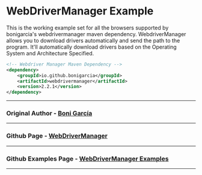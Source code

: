 # WebDriverManager Example


This is the working example set for all the browsers supported by bonigarcia's webdrivermanager maven dependency. WebdriverManager allows you to download drivers automatically and send the path to the program. It'll automatically download drivers based on the Operating System and Architecture Specified.

```xml
<!-- Webdriver Manager Maven Dependency -->
<dependency>
	<groupId>io.github.bonigarcia</groupId>
	<artifactId>webdrivermanager</artifactId>
	<version>2.2.1</version>
</dependency>
```
---
### Original Author - [Boni García](https://github.com/bonigarcia)
---
### Github Page - [WebDriverManager](https://github.com/bonigarcia/webdrivermanager)
---
### Github Examples Page - [WebDriverManager Examples](https://github.com/bonigarcia/webdrivermanager-examples)
---
